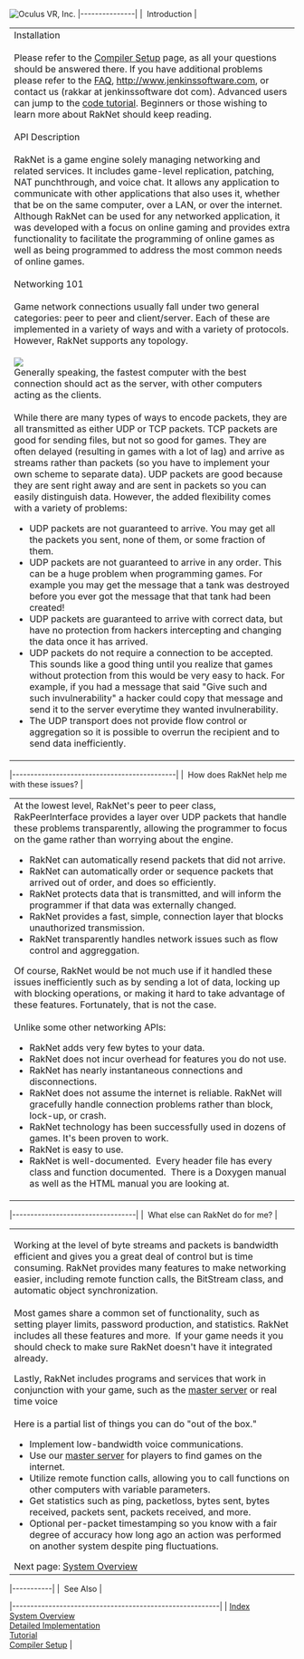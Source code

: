 ![Oculus VR, Inc.](RakNet_Icon_Final-copy.jpg)
|---------------|
|  Introduction |

<table>
<colgroup>
<col width="100%" />
</colgroup>
<tbody>
<tr class="odd">
<td align="left"><span class="RakNetBlueHeader">Installation</span><br /><br /> Please refer to the <a href="compilersetup.html">Compiler Setup</a> page, as all your questions should be answered there. If you have additional problems please refer to the <a href="faq.html">FAQ</a>, <a href="http://www.jenkinssoftware.com" class="uri">http://www.jenkinssoftware.com</a>, or <script type="text/javascript">
<!--
h='&#106;&#x65;&#110;&#x6b;&#x69;&#110;&#x73;&#x73;&#x6f;&#102;&#116;&#x77;&#x61;&#114;&#x65;&#46;&#x63;&#x6f;&#x6d;';a='&#64;';n='&#114;&#x61;&#x6b;&#x6b;&#x61;&#114;';e=n+a+h;
document.write('<a h'+'ref'+'="ma'+'ilto'+':'+e+'" clas'+'s="em' + 'ail">'+'contact us'+'<\/'+'a'+'>');
// -->
</script><noscript>&#x63;&#x6f;&#110;&#116;&#x61;&#x63;&#116;&#32;&#x75;&#x73;&#32;&#40;&#114;&#x61;&#x6b;&#x6b;&#x61;&#114;&#32;&#x61;&#116;&#32;&#106;&#x65;&#110;&#x6b;&#x69;&#110;&#x73;&#x73;&#x6f;&#102;&#116;&#x77;&#x61;&#114;&#x65;&#32;&#100;&#x6f;&#116;&#32;&#x63;&#x6f;&#x6d;&#x29;</noscript>. Advanced users can jump to the <a href="tutorial.html">code tutorial</a>. Beginners or those wishing to learn more about RakNet should keep reading.<br /><br /> API Description<br /><br /> RakNet is a game engine solely managing networking and related services. It includes game-level replication, patching, NAT punchthrough, and voice chat. It allows any application to communicate with other applications that also uses it, whether that be on the same computer, over a LAN, or over the internet. Although RakNet can be used for any networked application, it was developed with a focus on online gaming and provides extra functionality to facilitate the programming of online games as well as being programmed to address the most common needs of online games.<br /><br /> Networking 101<br /><br /> Game network connections usually fall under two general categories: peer to peer and client/server. Each of these are implemented in a variety of ways and with a variety of protocols. However, RakNet supports any topology.<br /><br />
<img src="clientserver.jpg" />
<br /> Generally speaking, the fastest computer with the best connection should act as the server, with other computers acting as the clients.<br /><br /> While there are many types of ways to encode packets, they are all transmitted as either UDP or TCP packets. TCP packets are good for sending files, but not so good for games. They are often delayed (resulting in games with a lot of lag) and arrive as streams rather than packets (so you have to implement your own scheme to separate data). UDP packets are good because they are sent right away and are sent in packets so you can easily distinguish data. However, the added flexibility comes with a variety of problems:<br />
<ul>
<li>UDP packets are not guaranteed to arrive. You may get all the packets you sent, none of them, or some fraction of them.</li>
<li>UDP packets are not guaranteed to arrive in any order. This can be a huge problem when programming games. For example you may get the message that a tank was destroyed before you ever got the message that that tank had been created!</li>
<li>UDP packets are guaranteed to arrive with correct data, but have no protection from hackers intercepting and changing the data once it has arrived.</li>
<li>UDP packets do not require a connection to be accepted. This sounds like a good thing until you realize that games without protection from this would be very easy to hack. For example, if you had a message that said &quot;Give such and such invulnerability&quot; a hacker could copy that message and send it to the server everytime they wanted invulnerability.</li>
<li>The UDP transport does not provide flow control or aggregation so it is possible to overrun the recipient and to send data inefficiently.</li>
</ul></td>
</tr>
</tbody>
</table>

|---------------------------------------------|
|  How does RakNet help me with these issues? |

<table>
<colgroup>
<col width="100%" />
</colgroup>
<tbody>
<tr class="odd">
<td align="left">At the lowest level, RakNet's peer to peer class, RakPeerInterface provides a layer over UDP packets that handle these problems transparently, allowing the programmer to focus on the game rather than worrying about the engine.<br />
<ul>
<li>RakNet can automatically resend packets that did not arrive.</li>
<li>RakNet can automatically order or sequence packets that arrived out of order, and does so efficiently.</li>
<li>RakNet protects data that is transmitted, and will inform the programmer if that data was externally changed.</li>
<li>RakNet provides a fast, simple, connection layer that blocks unauthorized transmission.</li>
<li>RakNet transparently handles network issues such as flow control and aggreggation.</li>
</ul>
Of course, RakNet would be not much use if it handled these issues inefficiently such as by sending a lot of data, locking up with blocking operations, or making it hard to take advantage of these features. Fortunately, that is not the case.<br /><br /> Unlike some other networking APIs:<br />
<ul>
<li>RakNet adds very few bytes to your data.</li>
<li>RakNet does not incur overhead for features you do not use.</li>
<li>RakNet has nearly instantaneous connections and disconnections.</li>
<li>RakNet does not assume the internet is reliable. RakNet will gracefully handle connection problems rather than block, lock-up, or crash.</li>
<li>RakNet technology has been successfully used in dozens of games. It's been proven to work.</li>
<li>RakNet is easy to use.</li>
<li>RakNet is well-documented.  Every header file has every class and function documented.  There is a Doxygen manual as well as the HTML manual you are looking at.</li>
</ul></td>
</tr>
</tbody>
</table>

|----------------------------------|
|  What else can RakNet do for me? |

<table>
<colgroup>
<col width="100%" />
</colgroup>
<tbody>
<tr class="odd">
<td align="left"><p>Working at the level of byte streams and packets is bandwidth efficient and gives you a great deal of control but is time consuming. RakNet provides many features to make networking easier, including remote function calls, the BitStream class, and automatic object synchronization.<br /><br /> Most games share a common set of functionality, such as setting player limits, password production, and statistics. RakNet includes all these features and more.  If your game needs it you should check to make sure RakNet doesn't have it integrated already.</p>
<p>Lastly, RakNet includes programs and services that work in conjunction with your game, such as the <a href="http://masterserver2.raknet.com/">master server</a> or real time voice<br /><br /> Here is a partial list of things you can do &quot;out of the box.&quot;<br /></p>
<ul>
<li>Implement low-bandwidth voice communications.</li>
<li>Use our <a href="http://masterserver2.raknet.com/">master server</a> for players to find games on the internet.</li>
<li>Utilize remote function calls, allowing you to call functions on other computers with variable parameters.</li>
<li>Get statistics such as ping, packetloss, bytes sent, bytes received, packets sent, packets received, and more.</li>
<li>Optional per-packet timestamping so you know with a fair degree of accuracy how long ago an action was performed on another system despite ping fluctuations.</li>
</ul>
Next page: <a href="systemoverview.html">System Overview</a></td>
</tr>
</tbody>
</table>

|-----------|
|  See Also |

|---------------------------------------------------------|
| [Index](index.html)                                     
  [System Overview](systemoverview.html)                  
  [Detailed Implementation](detailedimplementation.html)  
  [Tutorial](tutorial.html)                               
  [Compiler Setup](compilersetup.html)                    |
